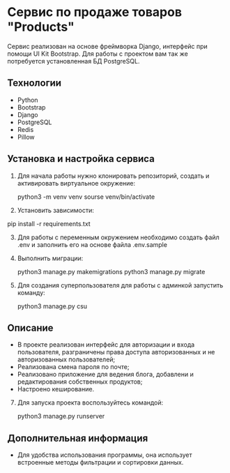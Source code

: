 #  Сервис по продаже товаров "Products"


Сервис реализован на основе фреймворка Django, интерфейс при помощи UI Kit Bootstrap.
Для работы с проектом вам так же потребуется установленная БД PostgreSQL.

## Технологии
- Python
- Bootstrap
- Django
- PostgreSQL
- Redis
- Pillow

## Установка и настройка сервиса

1. Для начала работы нужно клонировать репозиторий, создать и активировать виртуальное окружение:

   python3 -m venv venv
   sourse venv/bin/activate
   
2. Установить зависимости:

  pip install -r requirements.txt
  
3. Для работы с переменным окружением необходимо создать файл .env и заполнить его на основе файла .env.sample
4. Выполнить миграции:

   python3 manage.py makemigrations
   python3 manage.py migrate

5. Для создания суперпользователя для работы с админкой запустить команду:

   python3 manage.py csu


## Описание

- В проекте реализован интерфейс для авторизации и входа пользователя, разграничены права доступа авторизованных
  и не авторизованных пользователей;
- Реализована смена пароля по почте;
- Реализовано приложение для ведения блога, добавлени и редактирования собственных продуктов;
- Настроено кеширование.

7. Для запуска проекта воспользуйтесь командой:

   python3 manage.py runserver

## Дополнительная информация

- Для удобства использования программы, она использует встроенные методы фильтрации и сортировки данных.
